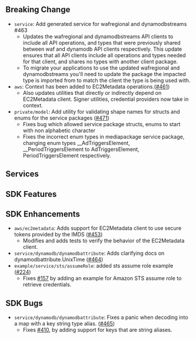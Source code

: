Breaking Change
---
* `service`: Add generated service for wafregional and dynamodbstreams #463
  * Updates the wafregional and dynamodbstreams API clients to include all API operations, and types that were previously shared between waf and dynamodb API clients respectively. This update ensures that all API clients include all operations and types needed for that client, and shares no types with another client package.
  * To migrate your applications to use the updated wafregional and dynamodbstreams you'll need to update the package the impacted type is imported from to match the client the type is being used with.
* `aws`: Context has been added to EC2Metadata operations.([#461](https://github.com/aws/aws-sdk-go-v2/pull/461))
  * Also updates utilities that directly or indirectly depend on EC2Metadata client. Signer utilities, credential providers now take in context.
* `private/model`: Add utility for validating shape names for structs and enums for the service packages ([#471](https://github.com/aws/aws-sdk-go-v2/pull/471))
  * Fixes bug which allowed service package structs, enums to start with non alphabetic character 
  * Fixes the incorrect enum types in mediapackage service package, changing enum types __AdTriggersElement, __PeriodTriggersElement to AdTriggersElement, PeriodTriggersElement respectively.

Services
---

SDK Features
---

SDK Enhancements
---
* `aws/ec2metadata`: Adds support for EC2Metadata client to use secure tokens provided by the IMDS ([#453](https://github.com/aws/aws-sdk-go-v2/pull/453)) 
  * Modifies and adds tests to verify the behavior of the EC2Metadata client.
* `service/dynamodb/dynamodbattribute`: Adds clarifying docs on dynamodbattribute.UnixTime ([#464](https://github.com/aws/aws-sdk-go-v2/pull/464))
* `example/service/sts/assumeRole`: added sts assume role example ([#224](https://github.com/aws/aws-sdk-go-v2/pull/224))
  * Fixes [#157](https://github.com/aws/aws-sdk-go-v2/issues/157) by adding an example for Amazon STS assume role to retrieve credentials.

SDK Bugs
---
* `service/dynamodb/dynamodbattribute`: Fixes a panic when decoding into a map with a key string type alias. ([#465](https://github.com/aws/aws-sdk-go/pull/465))
  * Fixes [#410](https://github.com/aws/aws-sdk-go-v2/issues/410),  by adding support for keys that are string aliases.
